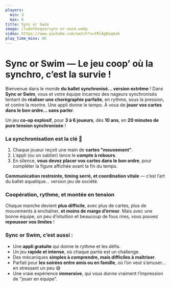 ```yaml
---
players:
  min: 3
  max: 6
title: Sync or Swim
image: /ludotheque/sync-or-swim.webp
video: https://www.youtube.com/watch?v=tRlAgHsqmzA
play_time_mins: 45
---
```


# **Sync or Swim — Le jeu coop’ où la synchro, c’est la survie !**

Bienvenue dans le monde **du ballet synchronisé… version extrême** ! Dans **Sync or Swim**, vous et votre équipe incarnez des nageurs synchronisés tentant de **réaliser une chorégraphie parfaite**, en rythme, sous la pression, et contre la montre. Une appli donne le tempo. À vous de **jouer vos cartes dans le bon ordre… sans parler**.

Un jeu **co-op explosif**, pour **3 à 6 joueurs**, dès **10 ans**, en **20 minutes de pure tension synchronisée** !

### La synchronisation est la clé 🔑

1. Chaque joueur reçoit une main de **cartes "mouvement"**.
2. L’appli (ou un sablier) lance le **compte à rebours**.
3. En silence, **vous devez placer vos cartes dans le bon ordre**, pour compléter la figure affichée avant la fin du temps.

**Communication restreinte, timing serré, et coordination vitale** — c’est l’art du ballet aquatique… version jeu de société.

### Coopération, rythme, et montée en tension

Chaque manche devient **plus difficile**, avec plus de cartes, plus de mouvements à enchaîner, **et moins de marge d’erreur**. Mais avec une bonne équipe, un peu d’intuition et beaucoup de fous rires, vous pouvez **repousser vos limites** !

### Sync or Swim, c’est aussi :

- Une **appli gratuite** qui donne le rythme et les défis.
- Un jeu **rapide et intense**, où chaque partie est un challenge.
- Des mécaniques **simples à comprendre, mais difficiles à maîtriser**.
- Parfait pour **les soirées entre amis ou en famille**, où l’on veut s’amuser… en stressant un peu 😅
- Une vraie expérience **immersive**, qui vous donne vraiment l’impression de "jouer en équipe".
